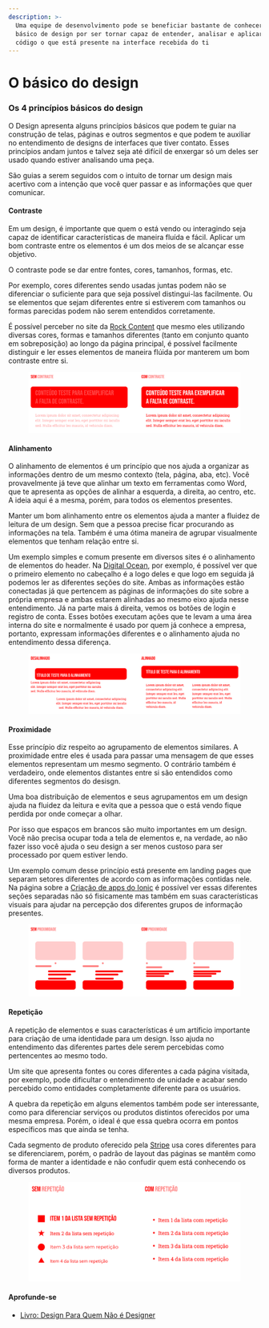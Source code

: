 ```yaml
---
description: >-
  Uma equipe de desenvolvimento pode se beneficiar bastante de conhecer do
  básico de design por ser tornar capaz de entender, analisar e aplicar no
  código o que está presente na interface recebida do ti
---
```


# O básico do design

### Os 4 princípios básicos do design

O Design apresenta alguns princípios básicos que podem te guiar na construção de telas, páginas e outros segmentos e que podem te auxiliar no entendimento de designs de interfaces que tiver contato. Esses princípios andam juntos e talvez seja até difícil de enxergar só um deles ser usado quando estiver analisando uma peça.

São guias a serem seguidos com o intuito de tornar um design mais acertivo com a intenção que você quer passar e as informações que quer comunicar.

#### Contraste

Em um design, é importante que quem o está vendo ou interagindo seja capaz de identificar características de maneira fluída e fácil. Aplicar um bom contraste entre os elementos é um dos meios de se alcançar esse objetivo.

O contraste pode se dar entre fontes, cores, tamanhos, formas, etc.

Por exemplo, cores diferentes sendo usadas juntas podem não se diferenciar o suficiente para que seja possível distingui-las facilmente. Ou se elementos que sejam diferentes entre si estiverem com tamanhos ou formas parecidas podem não serem entendidos corretamente.

É possível perceber no site da [Rock Content](https://rockcontent.com/br/) que mesmo eles utilizando diversas cores, formas e tamanhos diferentes (tanto em conjunto quanto em sobreposição) ao longo da página principal, é possível facilmente distinguir e ler esses elementos de maneira flúida por manterem um bom contraste entre si.

<figure><img src="https://github.com/kvnol/frontxui/raw/main/assets/chapter3-contraste.png" alt=""><figcaption></figcaption></figure>

#### Alinhamento

O alinhamento de elementos é um princípio que nos ajuda a organizar as informações dentro de um mesmo contexto (tela, página, aba, etc). Você provavelmente já teve que alinhar um texto em ferramentas como Word, que te apresenta as opções de alinhar a esquerda, a direita, ao centro, etc. A ideia aqui é a mesma, porém, para todos os elementos presentes.

Manter um bom alinhamento entre os elementos ajuda a manter a fluidez de leitura de um design. Sem que a pessoa precise ficar procurando as informações na tela. Também é uma ótima maneira de agrupar visualmente elementos que tenham relação entre si.

Um exemplo simples e comum presente em diversos sites é o alinhamento de elementos do header. Na [Digital Ocean](https://www.digitalocean.com/), por exemplo, é possível ver que o primeiro elemento no cabeçalho é a logo deles e que logo em seguida já podemos ler as diferentes seções do site. Ambas as informações estão conectadas já que pertencem as páginas de informações do site sobre a própria empresa e ambas estarem alinhadas ao mesmo eixo ajuda nesse entendimento. Já na parte mais á direita, vemos os botões de login e registro de conta. Esses botões executam ações que te levam a uma área interna do site e normalmente é usado por quem já conhece a empresa, portanto, expressam informações diferentes e o alinhamento ajuda no entendimento dessa diferença.

<figure><img src="https://github.com/kvnol/frontxui/raw/main/assets/chapter3-alinhamento.png" alt=""><figcaption></figcaption></figure>

#### Proximidade

Esse princípio diz respeito ao agrupamento de elementos similares. A proximidade entre eles é usada para passar uma mensagem de que esses elementos representam um mesmo segmento. O contrário também é verdadeiro, onde elementos distantes entre si são entendidos como diferentes segmentos do desisgn.

Uma boa distribuição de elementos e seus agrupamentos em um design ajuda na fluidez da leitura e evita que a pessoa que o está vendo fique perdida por onde começar a olhar.

Por isso que espaços em brancos são muito importantes em um design. Você não precisa ocupar toda a tela de elementos e, na verdade, ao não fazer isso você ajuda o seu design a ser menos custoso para ser processado por quem estiver lendo.

Um exemplo comum desse princípio está presente em landing pages que separam setores diferentes de acordo com as informações contidas nele. Na página sobre a [Criação de apps do Ionic](https://ionic.io/build) é possível ver essas diferentes seções separadas não só fisicamente mas também em suas características visuais para ajudar na percepção dos diferentes grupos de informação presentes.

<figure><img src="https://github.com/kvnol/frontxui/raw/main/assets/chapter3-proximidade.png" alt=""><figcaption></figcaption></figure>

#### Repetição

A repetição de elementos e suas características é um artíficio importante para criação de uma identidade para um design. Isso ajuda no entendimento das diferentes partes dele serem percebidas como pertencentes ao mesmo todo.

Um site que apresenta fontes ou cores diferentes a cada página visitada, por exemplo, pode dificultar o entendimento de unidade e acabar sendo percebido como entidades completamente diferente para os usuários.

A quebra da repetição em alguns elementos também pode ser interessante, como para diferenciar serviços ou produtos distintos oferecidos por uma mesma empresa. Porém, o ideal é que essa quebra ocorra em pontos específicos mas que ainda se tenha.

Cada segmento de produto oferecido pela [Stripe](https://stripe.com/br) usa cores diferentes para se diferenciarem, porém, o padrão de layout das páginas se mantêm como forma de manter a identidade e não confudir quem está conhecendo os diversos produtos.

<figure><img src="https://github.com/kvnol/frontxui/raw/main/assets/chapter3-repeticao.png" alt=""><figcaption></figcaption></figure>

#### Aprofunde-se

* [Livro: Design Para Quem Não é Designer](http://www.comcom.fac.unb.br/images/docs/Design.pdf)
